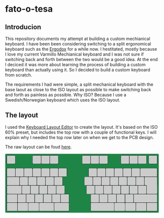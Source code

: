 # fato-o-tesa

## Introducion
This repository documents my attempt at building a custom mechianical keyboard. I have been been considering switching to a split ergonomical keyboard such as the [Ergodox](https://ergodox-ez.com/) for a while now.
I hestitated, mostly because I love my current Varmillo Mechianical keyboard and I was not sure if switching back and forth between the two would be a good idea. At the end I deciced it was more about learning the process of building a custom keyboard than actually using it. So I decided to build a custom keyboard from scratch.

The requirements I had were simple, a split mechanical keyboard with the base laout as close to the ISO layout as possible to make switching back and forth as painless as possible. Why ISO? Because I use a Swedish/Norwegian keyboard which uses the ISO layout.

## The layout
I used the [Keyboard Layout Editor](http://www.keyboard-layout-editor.com/) to create the layout. It's based on the ISO 60% preset, but includes the top row with a couple of functional keys. I will explain why I needed the top row later on when we get to the PCB design.

The raw layout can be foud [here](layouts/layout.kle).

![Layout](docs/assets/fat-o-tesa-layout.png)
